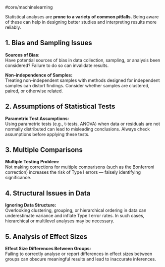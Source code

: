 #core/machinelearning

Statistical analyses are **prone to a variety of common pitfalls.** Being aware of these can help in designing better studies and interpreting results more reliably.

## 1. Bias and Sampling Issues

**Sources of Bias:**  
Have potential sources of bias in data collection, sampling, or analysis been considered? Failure to do so can invalidate results.

**Non-independence of Samples:**  
Treating non-independent samples with methods designed for independent samples can distort findings. Consider whether samples are clustered, paired, or otherwise related.

## 2. Assumptions of Statistical Tests

**Parametric Test Assumptions:**  
Using parametric tests (e.g., t-tests, ANOVA) when data or residuals are not normally distributed can lead to misleading conclusions. Always check assumptions before applying these tests.

## 3. Multiple Comparisons

**Multiple Testing Problem:**  
Not making corrections for multiple comparisons (such as the Bonferroni correction) increases the risk of Type I errors — falsely identifying significance.

## 4. Structural Issues in Data

**Ignoring Data Structure:**  
Overlooking clustering, grouping, or hierarchical ordering in data can underestimate variance and inflate Type I error rates. In such cases, hierarchical or multilevel analyses may be necessary.

## 5. Analysis of Effect Sizes

**Effect Size Differences Between Groups:**  
Failing to correctly analyse or report differences in effect sizes between groups can obscure meaningful results and lead to inaccurate inferences.
